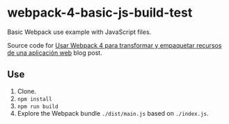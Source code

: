 # webpack-4-basic-js-build-test
Basic Webpack use example with JavaScript files.

Source code for [Usar Webpack 4 para transformar y empaquetar recursos de una aplicación web](https://rneto.es/blog/usar-webpack-4-transformar-empaquetar-recursos-aplicacion-web/) blog post.

## Use

1. Clone.
1. ```npm install```
1. ```npm run build```
1. Explore the Webpack bundle ```./dist/main.js``` based on ```./index.js```.
